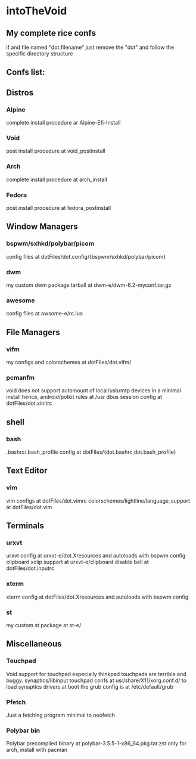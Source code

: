 # intoTheVoid
## My complete rice confs
  if and file named "dot.filename" just remove the "dot" and follow the specific directory structure

## Confs list:

## Distros
### Alpine
  complete install procedure ar Alpine-Efi-Install
### Void
  post install procedure at void_postinstall
### Arch
  complete install procedure at arch_install
### Fedora
  post install procedure at fedora_postinstall

## Window Managers
### bspwm/sxhkd/polybar/picom
  config files at dotFiles/dot.config/{bspwm/sxhkd/polybar/picom}
### dwm
  my custom dwm package tarball at dwm-e/dwm-6.2-myconf.tar.gz
### awesome
  config files at awsome-e/rc.lua

## File Managers
### vifm
  my configs and colorschemes at dotFiles/dot.vifm/
### pcmanfm
  void does not support automount of local/usb/mtp devices in a minimal install hence,
    android/polkit rules at /usr
    dbus session config at dotFiles/dot.xinitrc
 
## shell
### bash
  .bashrc/.bash_profile config at dotFiles/{dot.bashrc,dot.bash_profile}

## Text Editor
### vim
  vim configs at dotFiles/dot.vimrc
  colorschemes/lightline/language_support at dotFiles/dot.vim

## Terminals
### urxvt
  urxvt config at urxvt-e/dot.Xresources and autoloads with bspwm config
  clipboard xclip support at urxvt-e/clipboard
  disable bell at dotFiles/dot.inputrc
### xterm
  xterm config at dotFiles/dot.Xresources and autoloads with bspwm config
### st
  my custom st package at st-e/

## Miscellaneous
### Touchpad
  Void support for touchpad especially thinkpad touchpads are terrible and buggy.
    synaptics/libinput touchpad confs at usr/share/X11/xorg.conf.d/
    to load synaptics drivers at boot the grub config is at /etc/default/grub
### Pfetch
  Just a fetching program minimal to neofetch
### Polybar bin
  Polybar precompiled binary at polybar-3.5.5-1-x86_64.pkg.tar.zst only for arch, install with pacman


